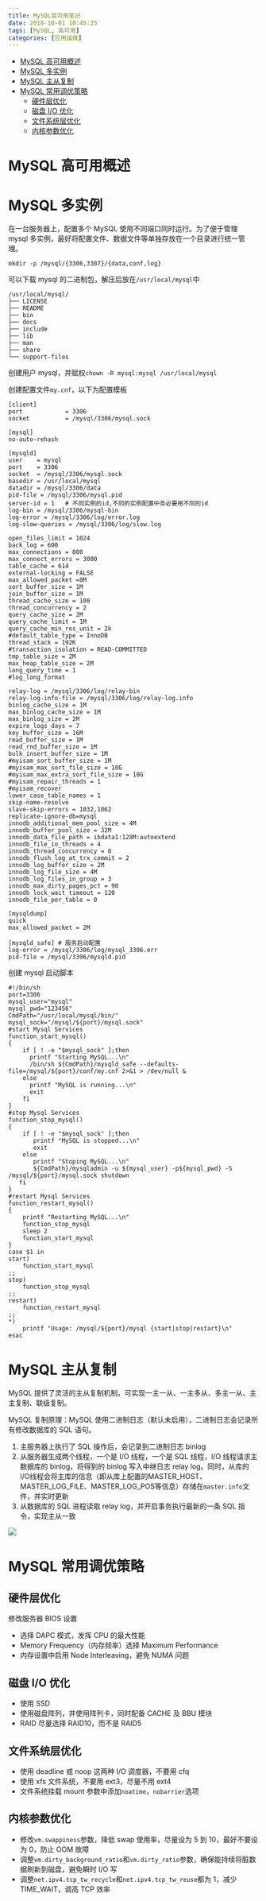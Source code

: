 ```yaml
---
title: MySQL高可用笔记
date: 2018-10-01 10:45:25
tags: [MySQL, 高可用]
categories: [应用运维]
---
```


- [MySQL 高可用概述](#mysql-高可用概述)
- [MySQL 多实例](#mysql-多实例)
- [MySQL 主从复制](#mysql-主从复制)
- [MySQL 常用调优策略](#mysql-常用调优策略)
  - [硬件层优化](#硬件层优化)
  - [磁盘 I/O 优化](#磁盘-io-优化)
  - [文件系统层优化](#文件系统层优化)
  - [内核参数优化](#内核参数优化)

<!--more-->

# MySQL 高可用概述

# MySQL 多实例

在一台服务器上，配置多个 MySQL 使用不同端口同时运行。为了便于管理 mysql 多实例，最好将配置文件、数据文件等单独存放在一个目录进行统一管理。

```
mkdir -p /mysql/{3306,3307}/{data,conf,log}
```

可以下载 mysql 的二进制包，解压后放在`/usr/local/mysql`中

```
/usr/local/mysql/
├── LICENSE
├── README
├── bin
├── docs
├── include
├── lib
├── man
├── share
└── support-files
```

创建用户 mysql，并赋权`chown -R mysql:mysql /usr/local/mysql`

创建配置文件`my.cnf`，以下为配置模板

```
[client]
port            = 3306
socket          = /mysql/3306/mysql.sock

[mysql]
no-auto-rehash

[mysqld]
user    = mysql
port    = 3306
socket  = /mysql/3306/mysql.sock
basedir = /usr/local/mysql
datadir = /mysql/3306/data
pid-file = /mysql/3306/mysql.pid
server-id = 1	# 不同实例的id,不同的实例配置中务必要用不同的id
log-bin = /mysql/3306/mysql-bin
log-error = /mysql/3306/log/error.log
log-slow-queries = /mysql/3306/log/slow.log

open_files_limit = 1024
back_log = 600
max_connections = 800
max_connect_errors = 3000
table_cache = 614
external-locking = FALSE
max_allowed_packet =8M
sort_buffer_size = 1M
join_buffer_size = 1M
thread_cache_size = 100
thread_concurrency = 2
query_cache_size = 2M
query_cache_limit = 1M
query_cache_min_res_unit = 2k
#default_table_type = InnoDB
thread_stack = 192K
#transaction_isolation = READ-COMMITTED
tmp_table_size = 2M
max_heap_table_size = 2M
long_query_time = 1
#log_long_format

relay-log = /mysql/3306/log/relay-bin
relay-log-info-file = /mysql/3306/log/relay-log.info
binlog_cache_size = 1M
max_binlog_cache_size = 1M
max_binlog_size = 2M
expire_logs_days = 7
key_buffer_size = 16M
read_buffer_size = 1M
read_rnd_buffer_size = 1M
bulk_insert_buffer_size = 1M
#myisam_sort_buffer_size = 1M
#myisam_max_sort_file_size = 10G
#myisam_max_extra_sort_file_size = 10G
#myisam_repair_threads = 1
#myisam_recover
lower_case_table_names = 1
skip-name-resolve
slave-skip-errors = 1032,1062
replicate-ignore-db=mysql
innodb_additional_mem_pool_size = 4M
innodb_buffer_pool_size = 32M
innodb_data_file_path = ibdata1:128M:autoextend
innodb_file_io_threads = 4
innodb_thread_concurrency = 8
innodb_flush_log_at_trx_commit = 2
innodb_log_buffer_size = 2M
innodb_log_file_size = 4M
innodb_log_files_in_group = 3
innodb_max_dirty_pages_pct = 90
innodb_lock_wait_timeout = 120
innodb_file_per_table = 0

[mysqldump]
quick
max_allowed_packet = 2M

[mysqld_safe] # 服务启动配置
log-error = /mysql/3306/log/mysql_3306.err
pid-file = /mysql/3306/mysqld.pid
```

创建 mysql 启动脚本

```shell
#!/bin/sh
port=3306
mysql_user="mysql"
mysql_pwd="123456"
CmdPath="/usr/local/mysql/bin/"
mysql_sock="/mysql/${port}/mysql.sock"
#start Mysql Services
function_start_mysql()
{
    if [ ! -e "$mysql_sock" ];then
      printf "Starting MySQL...\n"
      /bin/sh ${CmdPath}/mysqld_safe --defaults-file=/mysql/${port}/conf/my.cnf 2>&1 > /dev/null &
    else
      printf "MySQL is running...\n"
      exit
    fi
}
#stop Mysql Services
function_stop_mysql()
{
    if [ ! -e "$mysql_sock" ];then
       printf "MySQL is stopped...\n"
       exit
    else
       printf "Stoping MySQL...\n"
       ${CmdPath}/mysqladmin -u ${mysql_user} -p${mysql_pwd} -S /mysql/${port}/mysql.sock shutdown
   fi
}
#restart Mysql Services
function_restart_mysql()
{
    printf "Restarting MySQL...\n"
    function_stop_mysql
    sleep 2
    function_start_mysql
}
case $1 in
start)
    function_start_mysql
;;
stop)
    function_stop_mysql
;;
restart)
    function_restart_mysql
;;
*)
    printf "Usage: /mysql/${port}/mysql {start|stop|restart}\n"
esac
```

# MySQL 主从复制

MySQL 提供了灵活的主从复制机制，可实现一主一从、一主多从、多主一从、主主复制、联级复制。

MySQL 复制原理：MySQL 使用二进制日志（默认未启用），二进制日志会记录所有修改数据库的 SQL 语句。

1. 主服务器上执行了 SQL 操作后，会记录到二进制日志 binlog
2. 从服务器生成两个线程，一个是 I/O 线程，一个是 SQL 线程，I/O 线程请求主数据库的 binlog，将得到的 binlog 写入中继日志 relay log。同时，从库的I/O线程会将主库的信息（即从库上配置的MASTER_HOST、MASTER_LOG_FILE、MASTER_LOG_POS等信息）存储在`master.info`文件，并实时更新
3. 从数据库的 SQL 进程读取 relay log，并开启事务执行最新的一条 SQL 指令，实现主从一致

![](https://cdn.jsdelivr.net/gh/serchaofan/picBed/blog/202203120033040.png)

# MySQL 常用调优策略

## 硬件层优化

修改服务器 BIOS 设置

- 选择 DAPC 模式，发挥 CPU 的最大性能
- Memory Frequency（内存频率）选择 Maximum Performance
- 内存设置中启用 Node Interleaving，避免 NUMA 问题

## 磁盘 I/O 优化

- 使用 SSD
- 使用磁盘阵列，并使用阵列卡，同时配备 CACHE 及 BBU 模块
- RAID 尽量选择 RAID10，而不是 RAID5

## 文件系统层优化

- 使用 deadline 或 noop 这两种 I/O 调度器，不要用 cfq
- 使用 xfs 文件系统，不要用 ext3，尽量不用 ext4
- 文件系统挂载 mount 参数中添加`noatime`，`nobarrier`选项

## 内核参数优化

- 修改`vm.swappiness`参数，降低 swap 使用率，尽量设为 5 到 10，最好不要设为 0，防止 OOM 故障
- 调整`vm.dirty_background_ratio`和`vm.dirty_ratio`参数，确保能持续将脏数据刷新到磁盘，避免瞬时 I/O 写
- 调整`net.ipv4.tcp_tw_recycle`和`net.ipv4.tcp_tw_reuse`都为 1，减少 TIME_WAIT，调高 TCP 效率
